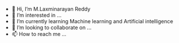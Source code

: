 - 👋 Hi, I’m M.Laxminarayan Reddy
- 👀 I’m interested in ...
- 🌱 I’m currently learning Machine learning and Artificial intelligence
- 💞️ I’m looking to collaborate on ...
- 📫 How to reach me ...

<!---
mlaxminarayanr4/mlaxminarayanr4 is a ✨ special ✨ repository because its `README.md` (this file) appears on your GitHub profile.
You can click the Preview link to take a look at your changes.
--->
